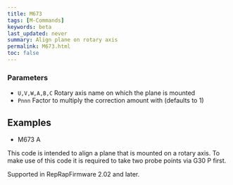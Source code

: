 ```yaml
---
title: M673
tags: [M-Commands] 
keywords: beta 
last_updated: never 
summary: Align plane on rotary axis 
permalink: M673.html
toc: false 
---
```



### Parameters

* `U,V,W,A,B,C` Rotary axis name on which the plane is mounted
* `Pnnn` Factor to multiply the correction amount with (defaults to 1)

## Examples

* M673 A

This code is intended to align a plane that is mounted on a rotary axis. To make use of this code it is required to take two probe points via G30 P first.

Supported in RepRapFirmware 2.02 and later.

